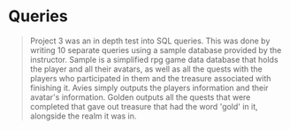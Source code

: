# Queries

>Project 3 was an in depth test into SQL queries. 
This was done by writing 10 separate queries using a sample database provided by the instructor.
Sample is a simplified rpg game data database that holds the player and all their avatars, as well as all the quests with the players who participated in them and the treasure associated with finishing it.
>Avies simply outputs the players information and their avatar's information.
>Golden outputs all the quests that were completed that gave out treasure that had the word 'gold' in it, alongside the realm it was in.
